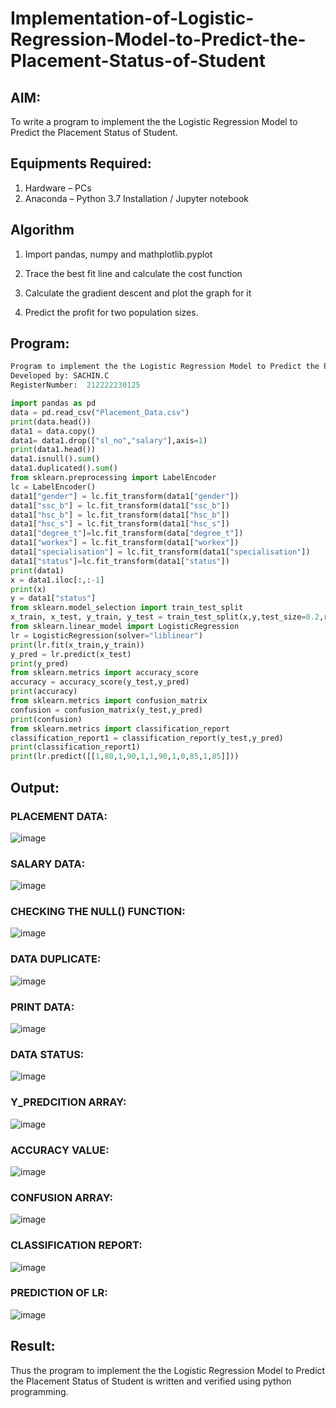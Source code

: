 # Implementation-of-Logistic-Regression-Model-to-Predict-the-Placement-Status-of-Student

## AIM:
To write a program to implement the the Logistic Regression Model to Predict the Placement Status of Student.

## Equipments Required:
1. Hardware – PCs
2. Anaconda – Python 3.7 Installation / Jupyter notebook

## Algorithm
1. Import pandas, numpy and mathplotlib.pyplot

2. Trace the best fit line and calculate the cost function

3. Calculate the gradient descent and plot the graph for it

4. Predict the profit for two population sizes.


## Program:
```python
Program to implement the the Logistic Regression Model to Predict the Placement Status of Student.
Developed by: SACHIN.C
RegisterNumber:  212222230125
```

```python
import pandas as pd
data = pd.read_csv("Placement_Data.csv")
print(data.head())
data1 = data.copy()
data1= data1.drop(["sl_no","salary"],axis=1)
print(data1.head())
data1.isnull().sum()
data1.duplicated().sum()
from sklearn.preprocessing import LabelEncoder
lc = LabelEncoder()
data1["gender"] = lc.fit_transform(data1["gender"])
data1["ssc_b"] = lc.fit_transform(data1["ssc_b"])
data1["hsc_b"] = lc.fit_transform(data1["hsc_b"])
data1["hsc_s"] = lc.fit_transform(data1["hsc_s"])
data1["degree_t"]=lc.fit_transform(data["degree_t"])
data1["workex"] = lc.fit_transform(data1["workex"])
data1["specialisation"] = lc.fit_transform(data1["specialisation"])
data1["status"]=lc.fit_transform(data1["status"])
print(data1)
x = data1.iloc[:,:-1]
print(x)
y = data1["status"]
from sklearn.model_selection import train_test_split
x_train, x_test, y_train, y_test = train_test_split(x,y,test_size=0.2,random_state=0)
from sklearn.linear_model import LogisticRegression
lr = LogisticRegression(solver="liblinear")
print(lr.fit(x_train,y_train))
y_pred = lr.predict(x_test)
print(y_pred)
from sklearn.metrics import accuracy_score
accuracy = accuracy_score(y_test,y_pred)
print(accuracy)
from sklearn.metrics import confusion_matrix
confusion = confusion_matrix(y_test,y_pred)
print(confusion)
from sklearn.metrics import classification_report
classification_report1 = classification_report(y_test,y_pred)
print(classification_report1)
print(lr.predict([[1,80,1,90,1,1,90,1,0,85,1,85]]))
```

## Output:

### PLACEMENT DATA:

![image](https://github.com/Sachin-vlr/Implementation-of-Logistic-Regression-Model-to-Predict-the-Placement-Status-of-Student/assets/113497666/10ef343d-67ea-448b-bc38-b63e4352748d)

### SALARY DATA:

![image](https://github.com/Sachin-vlr/Implementation-of-Logistic-Regression-Model-to-Predict-the-Placement-Status-of-Student/assets/113497666/d4f17a03-2662-466e-bf80-325305e26724)

### CHECKING THE NULL() FUNCTION:

![image](https://github.com/Sachin-vlr/Implementation-of-Logistic-Regression-Model-to-Predict-the-Placement-Status-of-Student/assets/113497666/1c25c117-d39b-412d-80ba-4f8a421f6b50)

### DATA DUPLICATE:

![image](https://github.com/Sachin-vlr/Implementation-of-Logistic-Regression-Model-to-Predict-the-Placement-Status-of-Student/assets/113497666/ce8a2adc-79c1-4788-bb39-9d19e8fd75ed)

### PRINT DATA:

![image](https://github.com/Sachin-vlr/Implementation-of-Logistic-Regression-Model-to-Predict-the-Placement-Status-of-Student/assets/113497666/88d185ee-7bdc-480a-ab8c-ebe838351be4)

### DATA STATUS:

![image](https://github.com/Sachin-vlr/Implementation-of-Logistic-Regression-Model-to-Predict-the-Placement-Status-of-Student/assets/113497666/4404ca15-290a-4623-aa07-b32a7d07634b)

### Y_PREDCITION ARRAY:

![image](https://github.com/Sachin-vlr/Implementation-of-Logistic-Regression-Model-to-Predict-the-Placement-Status-of-Student/assets/113497666/c102ee52-6942-4c11-b1f0-7b56c3a79fff)

### ACCURACY VALUE:

![image](https://github.com/Sachin-vlr/Implementation-of-Logistic-Regression-Model-to-Predict-the-Placement-Status-of-Student/assets/113497666/877f5262-e7ae-458d-bb52-c3827b346cc8)

### CONFUSION ARRAY:

![image](https://github.com/Sachin-vlr/Implementation-of-Logistic-Regression-Model-to-Predict-the-Placement-Status-of-Student/assets/113497666/464fe227-16ee-44d3-a4eb-08e054afcaf3)

### CLASSIFICATION REPORT:

![image](https://github.com/Sachin-vlr/Implementation-of-Logistic-Regression-Model-to-Predict-the-Placement-Status-of-Student/assets/113497666/ade5c215-abbd-4348-919c-2d3a0ea204fe)

### PREDICTION OF LR:

![image](https://github.com/Sachin-vlr/Implementation-of-Logistic-Regression-Model-to-Predict-the-Placement-Status-of-Student/assets/113497666/a705b308-847e-4cd7-be14-f167c022688b)


## Result:
Thus the program to implement the the Logistic Regression Model to Predict the Placement Status of Student is written and verified using python programming.
